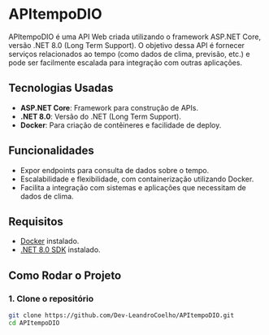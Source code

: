 # APItempoDIO

APItempoDIO é uma API Web criada utilizando o framework ASP.NET Core, versão .NET 8.0 (Long Term Support). O objetivo dessa API é fornecer serviços relacionados ao tempo (como dados de clima, previsão, etc.) e pode ser facilmente escalada para integração com outras aplicações.

## Tecnologias Usadas

- **ASP.NET Core**: Framework para construção de APIs.
- **.NET 8.0**: Versão do .NET (Long Term Support).
- **Docker**: Para criação de contêineres e facilidade de deploy.

## Funcionalidades

- Expor endpoints para consulta de dados sobre o tempo.
- Escalabilidade e flexibilidade, com containerização utilizando Docker.
- Facilita a integração com sistemas e aplicações que necessitam de dados de clima.

## Requisitos

- [Docker](https://www.docker.com/get-started) instalado.
- [.NET 8.0 SDK](https://dotnet.microsoft.com/download) instalado.

## Como Rodar o Projeto

### 1. Clone o repositório

```bash
git clone https://github.com/Dev-LeandroCoelho/APItempoDIO.git
cd APItempoDIO

